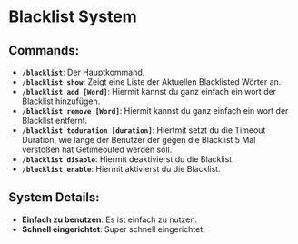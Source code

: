 # Blacklist System

## Commands:

- **`/blacklist`**: Der Hauptkommand.
- **`/blacklist show`**: Zeigt eine Liste der Aktuellen Blacklisted Wörter an.
- **`/blacklist add [Word]`**: Hiermit kannst du ganz einfach ein wort der Blacklist hinzufügen.
- **`/blacklist remove [Word]`**: Hiermit kannst du ganz einfach ein wort der Blacklist entfernt.
- **`/blacklist toduration [duration]`**: Hiertmit setzt du die Timeout Duration, wie lange der Benutzer der gegen die Blacklist 5 Mal verstoßen hat Getimeouted werden soll.
- **`/blacklist disable`**: Hiermit deaktivierst du die Blacklist.
- **`/blacklist enable`**: Hiermit aktivierst du die Blacklist.


## System Details:

- **Einfach zu benutzen**: Es ist einfach zu nutzen.
- **Schnell eingerichtet**: Super schnell eingerichtet.
